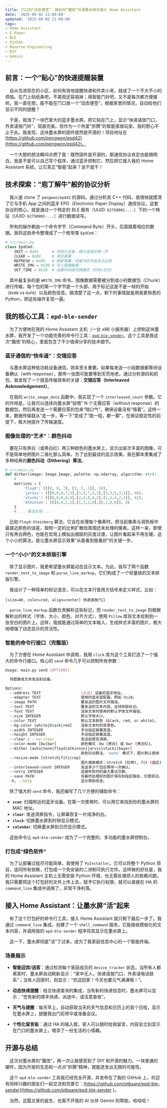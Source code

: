 ```yaml
---
title: 门口的“动态便签”：我如何“魔改”开源墨水屏并接入 Home Assistant
date: '2025-09-02 21:00:00'
updated: '2025-09-02 21:00:00'
tags:
- Home Assistant
- E-Paper
- BLE
- Python
- Reverse Engineering
- DIY
- Gemini
---
```


## 前言：一个“贴心”的快递提醒装置

&emsp;自从住进现在的小区，如何有效地提醒快递和外卖小哥，就成了一个不大不小的烦恼。在门上贴纸条吧，不美观还容易掉；用智能门铃吧，又不是每次都方便接听。我一直在想，能不能在门口放一个“动态便签”，根据家里的情况，自动给他们显示不同的提醒？

&emsp;于是，我淘了一块巴掌大的蓝牙墨水屏。把它贴在门上，显示“快递请放门口，外卖请按门铃”，简直完美。但作为一个热爱“折腾”的智能家居玩家，我的野心不止于此。我发现，这块墨水屏的固件居然是开源的！项目地址在 [https://github.com/pengwon/epd42](https://github.com/pengwon/epd42)。

&emsp;一个大胆的想法瞬间点燃了我：既然固件是开源的，那通信协议肯定也能搞明白。我是不是可以自己写个程序，通过蓝牙控制它，然后把它接入我的 Home Assistant 系统，让它真正“智能”起来？说干就干！

## 技术探索：“庖丁解牛”般的协议分析

&emsp;我火速 clone 了 `pengwon/epd42` 的源码。通过分析其 C++ 代码，我很快就摸清了它与手机 App 之间的蓝牙 EPD（Electronic Paper Display）通信协议。这套协议的核心，就是通过一个特定的 BLE 服务（UUID: `62750001-...`）下的一个特征（UUID: `62750002-...`）进行数据读写。

&emsp;所有的操作都由一个命令字节（Command Byte）开头，后面跟着相应的数据。我将这些命令整理成了一个枚举类 `EpdCmd`：

```python
# src/main.py
class EpdCmd:
    INIT = 0x01      # 初始化设备，建立连接后第一步
    CLEAR = 0x02     # 清空屏幕
    REFRESH = 0x05   # 刷新屏幕，将缓冲区内容显示出来
    WRITE_IMG = 0x30 # 写入图像数据
    SET_TIME = 0x20  # 设置时间或切换模式（时钟/日历）
```

&emsp;其中最复杂的是 `WRITE_IMG` 命令。图像数据需要被分割成小的数据包（Chunk）进行传输，每个包的第一个字节是一个头部，用于标记这是不是一帧的开始（`0x00` vs `0xF0`）以及颜色信息。搞清楚了这一点，剩下的事情就是用我更熟悉的 Python，把这些操作复现一遍。

## 我的核心工具：`epd-ble-sender`

&emsp;为了方便地在我的 Home Assistant 主机（一台 x86 小服务器）上控制这块墨水屏，我开发了一个功能完善的命令行工具：[`epd-ble-sender`](https://github.com/ptbsare/epd-ble-sender)。这个工具是我这次“魔改”的核心，里面包含了不少值得分享的技术细节。

### 蓝牙通信的“快车道”：交错应答

&emsp;与墨水屏这种低功耗设备通信，效率至关重要。如果每发送一小段数据都等待设备确认（with response），那传一张图可能要等到天荒地老。通过分析源码和抓包，我发现了一个提高传输效率的关键：**交错应答（Interleaved Acknowledgement）**。

&emsp;在我的 `write_image_data` 函数中，我实现了一个 `interleaved_count` 参数。它的作用是，让我可以连续向墨水屏“投喂” N 个无需应答（without response）的数据包，然后再发送一个需要应答的包来“喘口气”，确保设备没有“噎着”。这样一来，数据传输就从“走一步，等一下”变成了“跑一程，歇一脚”，在保证稳定性的前提下，极大地提升了传输速度。

### 图像处理的“艺术”：颜色抖动

&emsp;要在只有黑白（或黑白红）两三种颜色的墨水屏上，显示出层次丰富的图像，可不是简单地把图片二值化那么简单。为了达到最佳的显示效果，我在脚本里集成了多种经典的**颜色抖动（Dithering）算法**。

```python
# src/main.py
def dither(image: Image.Image, palette: np.ndarray, algorithm: str):
    # ...
    matrices = {
        'floyd': ([[0, 0, 7], [3, 5, 1]], 16),
        'jarvis': ([[0,0,0,7,5],[3,5,7,5,3],[1,3,5,3,1]], 48),
        'stucki': ([[0,0,0,8,4],[2,4,8,4,2],[1,2,4,2,1]], 42),
        'atkinson': ([[0,0,1,1],[1,1,1,0],[0,1,0,0]], 8)
    }
    # ... 算法实现 ...
```

&emsp;比如 `Floyd-Steinberg` 算法，它会在处理每个像素时，把当前像素与调色板中最接近颜色的误差，按照一定的比例扩散给周围还未处理的像素。这样一来，即使只有黑白两色，也能在宏观上模拟出细腻的灰度过渡，让图片看起来不再生硬。这个小小的算法，是让墨水屏显示效果“从能看到能看好”的关键一步。

### 一个“小小”的文本排版引擎

&emsp;除了显示图片，我更希望墨水屏能动态显示文本。为此，我写了两个函数 `render_text_to_image` 和 `parse_line_markup`，它们构成了一个轻量级的文本排版引擎。

&emsp;我设计了一种简单的标记语言，可以在文本行首用方括号来定义样式，比如：

`[size=40, color=red, align=center] 快递请放门口`

&emsp;`parse_line_markup` 函数负责解析这些标记，而 `render_text_to_image` 则根据解析出的样式（字体、大小、颜色、对齐方式），使用 `Pillow` 库将文本绘制到一张空白的图片上。这样，我就能通过简单的文本输入，生成样式丰富的图片，极大地增强了动态显示的灵活性。

### 智能的命令行接口（完整版）

&emsp;为了方便在 Home Assistant 中调用，我用 `click` 库为这个工具打造了一个强大的命令行接口。核心的 `send` 命令几乎可以控制所有参数：

```bash
Usage: main.py send [OPTIONS]

  将图像或文本发送到设备。

Options:
  --address TEXT                  [必选] 设备的蓝牙地址。
  --adapter TEXT                  使用的蓝牙适配器，例如 hci0。
  --image PATH                    要发送的图片文件路径。
  --text TEXT                     要发送的文本内容，支持排版标记。
  --font TEXT                     渲染文本时使用的默认字体文件路径。
  --size INTEGER                  默认字体大小。
  --color TEXT                    默认文本颜色 (black, red, or white)。
  --bg-color [white|black|red]    渲染文本时的背景色。
  --width INTEGER                 手动指定屏幕宽度。
  --height INTEGER                手动指定屏幕高度。
  --clear / --no-clear            发送前是否清屏。
  --color-mode [bw|bwr]           颜色模式：bw (黑白) 或 bwr (黑白红)。
  --dither [auto|none|floyd|atkinson|jarvis|stucki|bayer]
                                  颜色抖动算法。'auto' 模式下，图片默认使用 'floyd'，文本不使用。
  --resize-mode [stretch|fit|crop]
                                  图片缩放模式：stretch (拉伸), fit (适应), crop (裁剪)。
  --interleaved-count INTEGER     发送多少个包后等待一次确认。
  --retry INTEGER                 连接失败时的最大重试次数。
  --save PATH                     将最终处理好的图片保存到指定路径，方便调试。
  -h, --help                      显示帮助信息。
```

&emsp;除了强大的 `send` 命令，我还编写了几个方便的辅助命令：

*   **`scan`**: 扫描附近的蓝牙设备。在第一次使用时，可以用它来找到你的墨水屏的 MAC 地址。
*   **`clear`**: 发送清屏指令，让屏幕恢复一片纯净的白。
*   **`clock`**: 切换墨水屏到时钟显示模式。
*   **`calendar`**: 切换墨水屏到日历显示模式。

&emsp;这些命令让 `epd-ble-sender` 成为了一个完整的、多功能的墨水屏控制台。

### 打包成“绿色软件”

&emsp;为了让部署过程尽可能简单，我使用了 `PyInstaller`。它可以将整个 Python 项目，连同所有依赖，打包成一个免安装的二进制可执行文件。这样做的好处是，我的 Home Assistant 主机上无需安装 Python 环境，也无需处理烦人的依赖问题。我只需要把这个打包好的文件上传上去，赋予它执行权限，就可以直接在 HA 的 `command_line` 集成中调用了，非常干净利落。

## 接入 Home Assistant：让墨水屏“活”起来

&emsp;有了这个打包好的命令行工具，接入 Home Assistant 就只剩下最后一步了。我通过 `command_line` 集成，创建了一个 `shell_command` 服务，它能接收模板化的文本内容，并调用我的 `epd-ble-sender` 程序将其显示在墨水屏上。

&emsp;这一下，墨水屏彻底“活”了过来，成为了我家庭信息中心的一个智能终端。

### 场景展示

*   **智能迎宾/送客**：通过检测每个家庭成员的 `device_tracker` 状态，当所有人都离家时，墨水屏自动刷新显示：“家中无人，快递请放门口，外卖请电话联系”；当有人回家时，则显示：“欢迎回家！今天也要元气满满哦！”。

*   **动态快递提醒**：结合快递查询的集成，当有新的快递信息时，墨水屏可以显示：“您有新的顺丰快递，派送中，请注意查收”。

*   **天气与提醒**：每天早上，自动获取当天的天气信息和日历上的首个日程，显示在墨水屏上，提醒我出门前带伞或准备会议。

*   **个性化留言板**：通过 HA 的输入框，家人可以随时给我留言，内容会立刻显示在门口的墨水屏上，增添了一份生活的小情趣。

## 开源与总结

&emsp;这次对墨水屏的“魔改”，再一次让我感受到了 DIY 和开源的魅力。一块普通的硬件，因为开放的生态和一点点“折腾”精神，就能迸发出无限的可能性。

&emsp;这个 `epd-ble-sender` 工具我已经完全开源，并发布在了我的 GitHub 上，欢迎有同样兴趣的朋友们一起交流和完善它：[https://github.com/ptbsare/epd-ble-sender](https://github.com/ptbsare/epd-ble-sender )。

&emsp;当然，这篇文章的诞生，也离不开我的 AI 伙伴 Gemini 的帮助，哈哈哈！